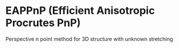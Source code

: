# EAPPnP (Efficient Anisotropic Procrutes PnP)
Perspective n point method for 3D structure with unknown stretching 

